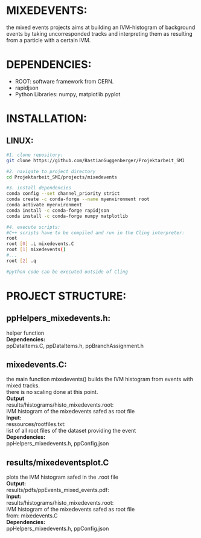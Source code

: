 # MIXEDEVENTS:
the mixed events projects aims at building an IVM-histogram of background events by taking uncorresponded tracks and interpreting them as resulting from a particle with a certain IVM. 

# DEPENDENCIES:
- ROOT: software framework from CERN.
- rapidjson 
- Python Libraries: numpy, matplotlib.pyplot

# INSTALLATION:
## LINUX:
```bash
#1. clone repository:
git clone https://github.com/BastianGuggenberger/Projektarbeit_SMI

#2. navigate to project directory
cd Projektarbeit_SMI/projects/mixedevents

#3. install dependencies
conda config --set channel_priority strict
conda create -c conda-forge --name myenvironment root
conda activate myenvironment
conda install -c conda-forge rapidjson
conda install -c conda-forge numpy matplotlib

#4. execute scripts:
#C++ scripts have to be compiled and run in the Cling interpreter:
root
root [0] .L mixedevents.C
root [1] mixedevents()
#...
root [2] .q

#python code can be executed outside of Cling
```
    

# PROJECT STRUCTURE:

## ppHelpers_mixedevents.h:
helper function  
**Dependencies:**  
ppDataItems.C, ppDataItems.h, ppBranchAssignment.h  


## mixedevents.C:
the main function mixedevents() builds the IVM histogram from events with mixed tracks.  
there is no scaling done at this point.  
**Output**  
results/histograms/histo_mixedevents.root:  
    IVM histogram of the mixedevents safed as root file  
**Input:**  
ressources/rootfiles.txt:  
    list of all root files of the dataset providing the event  
**Dependencies:**  
ppHelpers_mixedevents.h, ppConfig.json  

    
## results/mixedeventsplot.C  
plots the IVM histogram safed in the .root file  
**Output:**  
results/pdfs/ppEvents_mixed_events.pdf:  
**Input:**  
results/histograms/histo_mixedevents.root:  
    IVM histogram of the mixedevents safed as root file  
    from: mixedevents.C  
**Dependencies:**  
ppHelpers_mixedevents.h, ppConfig.json  